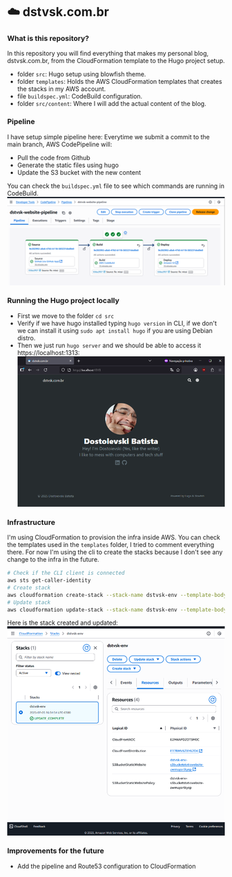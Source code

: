 # ☁️ dstvsk.com.br
### What is this repository?
In this repository you will find everything that makes my personal blog, dstvsk.com.br, from the CloudFormation template to the Hugo project setup.
- folder `src`: Hugo setup using blowfish theme.
- folder `templates`: Holds the AWS CloudFormation templates that creates the stacks in my AWS account.
- file `buildspec.yml`: CodeBuild configuration.
- folder `src/content`: Where I will add the actual content of the blog.

### Pipeline
I have setup simple pipeline here: Everytime we submit a commit to the main branch, AWS CodePipeline will:
- Pull the code from Github
- Generate the static files using hugo
- Update the S3 bucket with the new content

You can check the `buildspec.yml` file to see which commands are running in CodeBuild.
![Pipeline](docs/pipeline.png)

### Running the Hugo project locally
- First we move to the folder `cd src`
- Verify if we have hugo installed typing `hugo version` in CLI, if we don't we can install it using `sudo apt install hugo` if you are using Debian distro.
- Then we just run `hugo server` and we should be able to access it https://localhost:1313:
![Browser running hugo site](docs/running-locally.png)

### Infrastructure
I'm using CloudFormation to provision the infra inside AWS. You can check the templates used in the `templates` folder, I tried to comment everything there.
For now I'm using the cli to create the stacks because I don't see any change to the infra in the future.
```bash
# Check if the CLI client is connected
aws sts get-caller-identity
# Create stack
aws cloudformation create-stack --stack-name dstvsk-env --template-body file://./templates/dstvsk-env.yml
# Update stack
aws cloudformation update-stack --stack-name dstvsk-env --template-body file://./templates/dstvsk-env.yml
```
Here is the stack created and updated:
![CloudFormation stack](docs/cf-stack.png)

### Improvements for the future
- Add the pipeline and Route53 configuration to CloudFormation